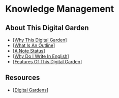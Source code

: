 # Knowledge Management

## About This Digital Garden

- [[Why This Digital Garden]]
- [[What Is An Outline]]
- [[A Note Status]]
- [[Why Do I Write In English]]
- [[Features Of This Digital Garden]]

## Resources

- [[Digital Gardens]]

[//begin]: # "Autogenerated link references for markdown compatibility"
[Why This Digital Garden]: ..\evergreen\why-this-digital-garden "Why This Digital Garden"
[What Is An Outline]: ..\evergreen\what-is-an-outline "What Is An Outline?"
[A Note Status]: ..\evergreen\a-note-status "A Note Status"
[Why Do I Write In English]: ..\evergreen\why-do-i-write-in-english "Why Do I Write in English"
[Features Of This Digital Garden]: ..\evergreen\features-of-this-digital-garden "Features Of This Digital Garden"
[Digital Gardens]: ..\budding\digital-gardens "Digital Gardens"
[//end]: # "Autogenerated link references"
